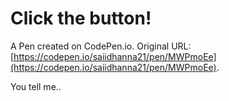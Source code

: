 # Click the button!

A Pen created on CodePen.io. Original URL: [https://codepen.io/saiidhanna21/pen/MWPmoEe](https://codepen.io/saiidhanna21/pen/MWPmoEe).

You tell me..